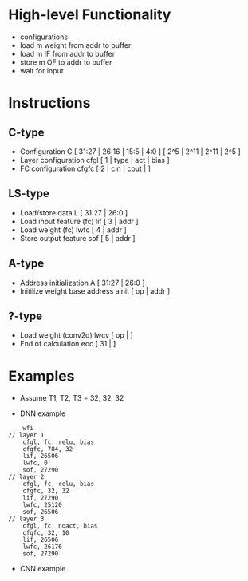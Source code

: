 # High-level Functionality
* configurations
* load m weight from addr to buffer
* load m IF from addr to buffer
* store m OF to addr to buffer
* wait for input

# Instructions
## C-type
* Configuration
    C       [  31:27  |  26:16  |  15:5  |     4:0  ]
            [    2^5  |   2^11  |  2^11  |     2^5  ]
* Layer configuration
    cfgl    [      1  |   type  |   act  |    bias  ]
* FC configuration
    cfgfc   [      2  |    cin  |  cout  |          ]
## LS-type
* Load/store data
    L       [  31:27  |             26:0            ]
* Load input feature (fc)
    lif     [      3  |             addr            ]    
* Load weight (fc)
    lwfc    [      4  |             addr            ]
* Store output feature
    sof     [      5  |             addr            ]
## A-type
* Address initialization
    A       [  31:27  |             26:0            ]
* Initilize weight base address
    ainit   [     op  |             addr            ]
## ?-type
* Load weight (conv2d)
    lwcv    [     op  |                             ]
* End of calculation
    eoc     [     31  |                             ]

# Examples
* Assume T1, T2, T3 = 32, 32, 32

* DNN example
```
    wfi
// layer 1
    cfgl, fc, relu, bias
    cfgfc, 784, 32
    lif, 26506
    lwfc, 0
    sof, 27290
// layer 2
    cfgl, fc, relu, bias
    cfgfc, 32, 32
    lif, 27290
    lwfc, 25120
    sof, 26506
// layer 3
    cfgl, fc, noact, bias
    cfgfc, 32, 10
    lif, 26506
    lwfc, 26176
    sof, 27290
```

* CNN example
